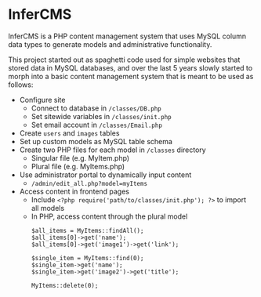 # InferCMS

InferCMS is a PHP content management system that uses MySQL column data types to generate models and administrative functionality.

This project started out as spaghetti code used for simple websites that stored data in MySQL databases, and over the last 5 years slowly started to morph into a basic content management system that is meant to be used as follows:
- Configure site
  - Connect to database in `/classes/DB.php`
  - Set sitewide variables in `/classes/init.php`
  - Set email account in `/classes/Email.php`
- Create `users` and `images` tables
- Set up custom models as MySQL table schema
- Create two PHP files for each model in `/classes` directory
  - Singular file (e.g. MyItem.php)
  - Plural file (e.g. MyItems.php)
- Use administrator portal to dynamically input content
  - `/admin/edit_all.php?model=myItems`
- Access content in frontend pages
  - Include `<?php require('path/to/classes/init.php'); ?>` to import all models
  - In PHP, access content through the plural model
    ```
    $all_items = MyItems::findAll();
    $all_items[0]->get('name');
    $all_items[0]->get('image1')->get('link');

    $single_item = MyItems::find(0);
    $single_item->get('name');
    $single_item->get('image2')->get('title');

    MyItems::delete(0);
    ```
 

